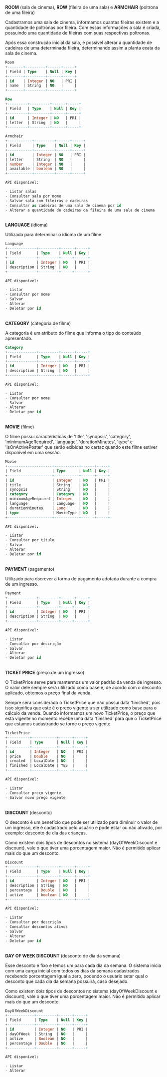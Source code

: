 **ROOM** (sala de cinema), **ROW** (fileira de uma sala) e **ARMCHAIR** (poltrona de uma fileira)

Cadastramos uma sala de cinema, informamos quantas fileiras existem e a quantidade 
de poltronas por fileira. Com essas informações a sala é criada, possuindo uma 
quantidade de fileiras com suas respectivas poltronas.

Após essa construção inicial da sala, é possível alterar a quantidade de cadeiras 
de uma determinada fileira, determinando assim a planta exata da sala de cinema. 

```sql 
Room
+-------+---------+------+-----+
| Field | Type    | Null | Key |
+-------+---------+------+-----+
| id    | Integer | NO   | PRI |
| name  | String  | NO   |     |
+-------+---------+------+-----+

Row
+---------+---------+------+-----+
| Field   | Type    | Null | Key |
+---------+---------+------+-----+
| id      | Integer | NO   | PRI |
| letter  | String  | NO   |     |
+---------+---------+------+-----+

Armchair
+-----------+---------+------+-----+
| Field     | Type    | Null | Key |
+-----------+---------+------+-----+
| id        | Integer | NO   | PRI |
| letter    | String  | NO   |     |
| number    | Integer | NO   |     |
| available | boolean | NO   |     |
+-----------+---------+------+-----+

API disponível:

- Listar salas
- Consultar sala por nome
- Salvar sala com fileiras e cadeiras
- Consultar as cadeiras de uma sala de cinema por id
- Alterar a quantidade de cadeiras da fileira de uma sala de cinema

```

<br>**LANGUAGE** (idioma)

Utilizada para determinar o idioma de um filme.

```sql
Language
+-------------+---------+------+-----+
| Field       | Type    | Null | Key |
+-------------+---------+-----+------+
| id          | Integer | NO   | PRI |
| description | String  | NO   |     |
+-------------+---------+-----+------+

API disponível:

- Listar
- Consultar por nome
- Salvar
- Alterar
- Deletar por id

```

<br>**CATEGORY** (categoria de filme)

A categoria é um atributo do filme que informa o tipo do conteúdo apresentado.

```sql
Category
+-------------+---------+------+-----+
| Field       | Type    | Null | Key |
+-------------+---------+------+-----+
| id          | Integer | NO   | PRI |
| description | String  | NO   |     |
+-------------+---------+------+-----+

API disponível:

- Listar
- Consultar por nome
- Salvar
- Alterar
- Deletar por id

```

<br>**MOVIE** (filme)

O filme possui características de 'title', 'synopsis', 'category',
'minimumAgeRequired', 'language', 'durationMinutes', 'type' e 'isOnActivePoster'
que serão exibidas no cartaz quando este filme estiver disponível em uma sessão.

```sql
Movie
+--------------------+-----------+------+-----+
| Field              | Type      | Null | Key |
+--------------------+-----------+------+-----+
| id                 | Integer   | NO   | PRI |
| title              | String    | NO   |     |
| synopsis           | String    | NO   |     |
| category           | Category  | NO   |     |
| minimumAgeRequired | Integer   | NO   |     |
| language           | Language  | NO   |     |
| durationMinutes    | Long      | NO   |     |
| type               | MovieType | NO   |     |
+--------------------+-----------+---- -+-----+

API disponível:

- Listar
- Consultar por título
- Salvar
- Alterar
- Deletar por id

```

<br>**PAYMENT** (pagamento)

Utilizado para dscrever a forma de pagamento adotada durante a compra de um 
ingresso.

```sql
Payment
+-------------+---------+------+-----+
| Field       | Type    | Null | Key |
+-------------+---------+-----+------+
| id          | Integer | NO   | PRI |
| description | String  | NO   |     |
+-------------+---------+-----+------+

API disponível:

- Listar
- Consultar por descrição
- Salvar
- Alterar
- Deletar por id

```

<br>**TICKET PRICE** (preço de um ingresso)

O TicketPrice serve para mantermos um valor padrão da venda de ingresso.
O valor dele sempre será utilizado como base e, de acordo com o desconto 
aplicado, obtemos o preço final da venda.

Sempre será considerado o TicketPrice que não possui data 'finished', pois
isso significa que este é o preço vigente a ser utilizado como base para o
cálculo da venda. 
Quando informamos um novo TicketPrice, o preço que está vigente no momento
recebe uma data 'finished' para que o TicketPrice que estamos cadastrando se
torne o preço vigente.

```sql
TicketPrice
+----------+-----------+------+-----+
| Field    | Type      | Null | Key |
+----------+-----------+------+-----+
| id       | Integer   | NO   | PRI |
| price    | Double    | NO   |     |
| created  | LocalDate | NO   |     |
| finished | LocalDate | YES  |     |
+----------+-----------+---- -+-----+

API disponível:

- Listar
- Consultar preço vigente
- Salvar novo preço vigente

```

<br>**DISCOUNT** (desconto)

O desconto é um benefício que pode ser utilizado para diminuir o valor de 
um ingresso, ele é cadastrado pelo usuário e pode estar ou não ativado, por
exemplo: desconto de dia das crianças.

Como existem dois tipos de descontos no sistema (dayOfWeekDiscount e discount),
vale o que tiver uma porcentagem maior. Não é permitido aplicar mais do que um
desconto.

```sql
Discount
+-------------+---------+------+-----+
| Field       | Type    | Null | Key |
+-------------+---------+------+-----+
| id          | Integer | NO   | PRI |
| description | String  | NO   |     |
| percentage  | Double  | NO   |     |
| active      | boolean | NO   |     |
+-------------+---------+------+-----+

API disponível:

- Listar
- Consultar por descrição
- Consultar descontos ativos
- Salvar
- Alterar
- Deletar por id

```

<br>**DAY OF WEEK DISCOUNT** (desconto de dia da semana)

Esse desconto é fixo e temos um para cada dia da semana. O sistema inicia com
uma carga inicial com todos os dias da semana cadastrados recebendo porcentagem
igual a zero, podendo o usuário setar qual o desconto que cada dia da semana 
possuirá, caso desejado. 

Como existem dois tipos de descontos no sistema (dayOfWeekDiscount e discount), 
vale o que tiver uma porcentagem maior. Não é permitido aplicar mais do que um
desconto.

```sql
DayOfWeekDiscount
+------------+---------+------+-----+
| Field      | Type    | Null | Key |
+------------+---------+------+-----+
| id         | Integer | NO   | PRI |
| dayOfWeek  | String  | NO   |     |
| active     | Boolean | NO   |     |
| percentage | Double  | NO   |     |
+------------+---------+------+-----+

API disponível:

- Listar
- Alterar

```
